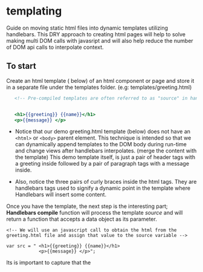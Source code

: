 # templating
Guide on moving static html files into dynamic templates utilizing handlebars.
This DRY approach to creating html pages will help to solve making multi DOM calls with javasript and
will also help reduce the number of DOM api calls to interpolate context.

## To start
Create an html template ( below) of an html component or page and store it in a separate file under the templates folder. (e.g: templates/greeting.html)

```demo.html source
   <!-- Pre-compiled templates are often referred to as "source" in handlebars.js -->


   <h1>{{greeting}} {{name}}</h1>
   <p>{{message}} </p>

```

- Notice that our demo greeting.html template (below) does not have an `<html>` or `<body>` parent element.
  This technique is intended so that we can dynamically append templates to the DOM body during run-time and change views after
  handlebars interpolates. (merge the content with the template)
  This demo template itself, is just a pair of header tags with a greeting inside followed by a pair of paragraph tags with a message inside.
  
- Also, notice the three pairs of curly braces inside the html tags. They are handlebars tags used to signify a dynamic point in the template where Handlebars will insert some content.


Once you have the template, the next step is the interesting part; **Handlebars compile** function will process the template *source* and will return a function that accepts a data object as its parameter.

```
<!-- We will use an javascript call to obtain the html from the greeting.html file and assign that value to the source variable -->

var src = " <h1>{{greeting}} {{name}}</h1>
            <p>{{message}} </p>";

```

Its is important to capture that the 